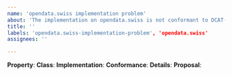 ```yaml
---
name: 'opendata.swiss implementation problem'
about: 'The implementation on opendata.swiss is not conformant to DCAT-AP'
title: ''
labels: 'opendata.swiss-implementation-problem', 'opendata.swiss'
assignees: ''

---
```

**Property**:
**Class**:
**Implementation**:
**Conformance**:
**Details**:
**Proposal**:



